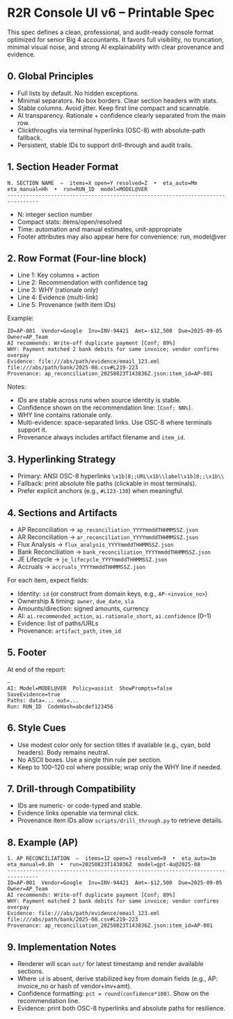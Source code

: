 # R2R Console UI v6 – Printable Spec

This spec defines a clean, professional, and audit-ready console format optimized for senior Big 4 accountants. It favors full visibility, no truncation, minimal visual noise, and strong AI explainability with clear provenance and evidence.

## 0. Global Principles
- Full lists by default. No hidden exceptions.
- Minimal separators. No box borders. Clear section headers with stats.
- Stable columns. Avoid jitter. Keep first line compact and scannable.
- AI transparency. Rationale + confidence clearly separated from the main row.
- Clickthroughs via terminal hyperlinks (OSC-8) with absolute-path fallback.
- Persistent, stable IDs to support drill-through and audit trails.

## 1. Section Header Format

```text
N. SECTION NAME  —  items=X open=Y resolved=Z  •  eta_auto=Mm  eta_manual=Hh  •  run=RUN_ID  model=MODEL@VER
--------------------------------------------------------------------------------
```
- N: integer section number
- Compact stats: items/open/resolved
- Time: automation and manual estimates, unit-appropriate
- Footer attributes may also appear here for convenience: run, model@ver

## 2. Row Format (Four-line block)
- Line 1: Key columns + action
- Line 2: Recommendation with confidence tag
- Line 3: WHY (rationale only)
- Line 4: Evidence (multi-link)
- Line 5: Provenance (with item IDs)

Example:

```text
ID=AP-001  Vendor=Google  Inv=INV-94421  Amt=-$12,500  Due=2025-09-05  Owner=AP_Team
AI recommends: Write-off duplicate payment [Conf; 89%]
WHY: Payment matched 2 bank debits for same invoice; vendor confirms overpay
Evidence: file:///abs/path/evidence/email_123.eml  file:///abs/path/bank/2025-08.csv#L219-223
Provenance: ap_reconciliation_20250823T143836Z.json:item_id=AP-001
```

Notes:
- IDs are stable across runs when source identity is stable.
- Confidence shown on the recommendation line: `[Conf; NN%]`.
- WHY line contains rationale only.
- Multi-evidence: space-separated links. Use OSC-8 where terminals support it.
- Provenance always includes artifact filename and `item_id`.

## 3. Hyperlinking Strategy
- Primary: ANSI OSC-8 hyperlinks `\x1b]8;;URL\x1b\\label\x1b]8;;\x1b\\`
- Fallback: print absolute file paths (clickable in most terminals).
- Prefer explicit anchors (e.g., `#L123-130`) when meaningful.

## 4. Sections and Artifacts
- AP Reconciliation → `ap_reconciliation_YYYYmmddTHHMMSSZ.json`
- AR Reconciliation → `ar_reconciliation_YYYYmmddTHHMMSSZ.json`
- Flux Analysis → `flux_analysis_YYYYmmddTHHMMSSZ.json`
- Bank Reconciliation → `bank_reconciliation_YYYYmmddTHHMMSSZ.json`
- JE Lifecycle → `je_lifecycle_YYYYmmddTHHMMSSZ.json`
- Accruals → `accruals_YYYYmmddTHHMMSSZ.json`

For each item, expect fields:
- Identity: `id` (or construct from domain keys, e.g., `AP-<invoice_no>`)
- Ownership & timing: `owner`, `due_date`, `sla`
- Amounts/direction: signed amounts, currency
- AI: `ai.recommended_action`, `ai.rationale_short`, `ai.confidence` (0–1)
- Evidence: list of paths/URLs
- Provenance: `artifact_path`, `item_id`

## 5. Footer
At end of the report:
```text
—
AI: Model=MODEL@VER  Policy=assist  ShowPrompts=false  SaveEvidence=true
Paths: data=... out=...
Run: RUN_ID  CodeHash=abcdef123456
```

## 6. Style Cues
- Use modest color only for section titles if available (e.g., cyan, bold headers). Body remains neutral.
- No ASCII boxes. Use a single thin rule per section.
- Keep to 100–120 col where possible; wrap only the WHY line if needed.

## 7. Drill-through Compatibility
- IDs are numeric- or code-typed and stable.
- Evidence links openable via terminal click.
- Provenance item IDs allow `scripts/drill_through.py` to retrieve details.

## 8. Example (AP)

```text
1. AP RECONCILIATION  —  items=12 open=3 resolved=9  •  eta_auto=3m  eta_manual=0.8h  •  run=20250823T143836Z  model=gpt-4o@2025-08
--------------------------------------------------------------------------------
ID=AP-001  Vendor=Google  Inv=INV-94421  Amt=-$12,500  Due=2025-09-05  Owner=AP_Team
AI recommends: Write-off duplicate payment [Conf; 89%]
WHY: Payment matched 2 bank debits for same invoice; vendor confirms overpay
Evidence: file:///abs/path/evidence/email_123.eml  file:///abs/path/bank/2025-08.csv#L219-223
Provenance: ap_reconciliation_20250823T143836Z.json:item_id=AP-001
```

## 9. Implementation Notes
- Renderer will scan `out/` for latest timestamp and render available sections.
- Where `id` is absent, derive stabilized key from domain fields (e.g., AP: invoice_no or hash of vendor+inv+amt).
- Confidence formatting: `pct = round(confidence*100)`. Show on the recommendation line.
- Evidence: print both OSC-8 hyperlinks and absolute paths for resilience.

